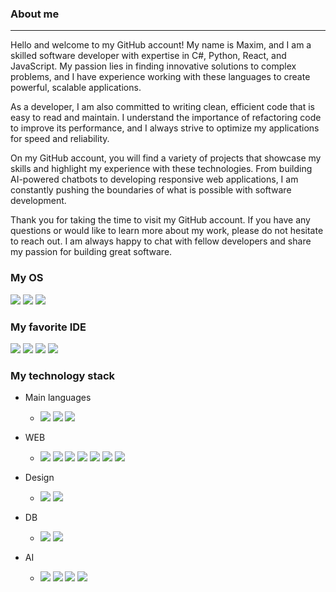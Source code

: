 ### About me
---
Hello and welcome to my GitHub account! My name is Maxim, and I am a skilled software developer with expertise in C#, Python, React, and JavaScript. My passion lies in finding innovative solutions to complex problems, and I have experience working with these languages to create powerful, scalable applications.

As a developer, I am also committed to writing clean, efficient code that is easy to read and maintain. I understand the importance of refactoring code to improve its performance, and I always strive to optimize my applications for speed and reliability.

On my GitHub account, you will find a variety of projects that showcase my skills and highlight my experience with these technologies. From building AI-powered chatbots to developing responsive web applications, I am constantly pushing the boundaries of what is possible with software development.

Thank you for taking the time to visit my GitHub account. If you have any questions or would like to learn more about my work, please do not hesitate to reach out. I am always happy to chat with fellow developers and share my passion for building great software.

### My OS
<img src="https://img.shields.io/badge/mac%20os-000000?style=for-the-badge&logo=apple&logoColor=white"/> <img src="https://img.shields.io/badge/Linux-323330?style=for-the-badge&logo=linux&logoColor=white"/> <img src="https://img.shields.io/badge/Fedora-323330?style=for-the-badge&logo=fedora&logoColor=white"/>

### My favorite IDE
<img src="https://img.shields.io/badge/Colab-323330?style=for-the-badge&logo=googlecolab&color=323330"/> <img src="https://img.shields.io/badge/Jupyter-323330.svg?&style=for-the-badge&logo=Jupyter&logoColor=white"/> <img src="https://img.shields.io/badge/VSCode-323330?style=for-the-badge&logo=visual%20studio%20code&logoColor=white"/> <img src="https://img.shields.io/badge/Visual_Studio-323330?style=for-the-badge&logo=visual%20studio&logoColor=white"/>

### My technology stack

+ Main languages
  + <img src="https://img.shields.io/badge/Python-323330?style=for-the-badge&logo=python&logoColor=blue"/> <img src="https://img.shields.io/badge/C%23-323330?style=for-the-badge&logo=c-sharp&logoColor=white"/> <img src="https://img.shields.io/badge/JavaScript-323330?style=for-the-badge&logo=javascript&logoColor=F7DF1E"/>

+ WEB
  + <img src="https://img.shields.io/badge/HTML5-323330?style=for-the-badge&logo=html5&logoColor=white"/> <img src="https://img.shields.io/badge/CSS3-323330?style=for-the-badge&logo=css&logoColor=white"/> <img src="https://img.shields.io/badge/Sass-323330?style=for-the-badge&logo=sass&logoColor=white"/> <img src="https://img.shields.io/badge/React-323330?style=for-the-badge&logo=react&logoColor=61DAFB"/> <img src="https://img.shields.io/badge/Redux-323330?style=for-the-badge&logo=redux&logoColor=white"/> <img src="https://img.shields.io/badge/Postman-323330?style=for-the-badge&logo=Postman&logoColor=white"/> <img src="https://img.shields.io/badge/ASP.NET-323330?style=for-the-badge&logo=dotnet&logoColor=white"/> 

+ Design
  + <img src="https://img.shields.io/badge/Figma-323330?style=for-the-badge&logo=figma&logoColor=white"/> <img src="https://img.shields.io/badge/Adobe%20Photoshop-323330?style=for-the-badge&logo=Adobe%20Photoshop&logoColor=white"/>

+ DB
  + <img src="https://img.shields.io/badge/MySQL-323330?style=for-the-badge&logo=mysql&logoColor=white"/> <img src="https://img.shields.io/badge/SQLite-323330?style=for-the-badge&logo=sqlite&logoColor=white"/>

+ AI
  + <img src="https://img.shields.io/badge/OpenCV-323330?style=for-the-badge&logo=OpenCV&logoColor=white"/> <img src="https://img.shields.io/badge/PyTorch-323330?style=for-the-badge&logo=pytorch&logoColor=white"/> <img src="https://img.shields.io/badge/Numpy-323330?style=for-the-badge&logo=numpy&logoColor=white"/> <img src="https://img.shields.io/badge/Pandas-323330?style=for-the-badge&logo=pandas&logoColor=white"/>


